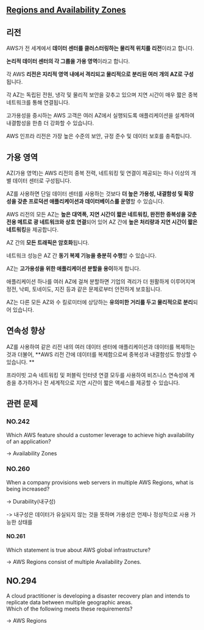 ## [Regions and Availability Zones](https://aws.amazon.com/about-aws/global-infrastructure/regions_az/?nc1=h_ls)

## 리전

AWS가 전 세계에서 **데이터 센터를 클러스터링하는 물리적 위치를 리전**이라고 합니다.

**논리적 데이터 센터의 각 그룹을 가용 영역**이라고 합니다.

각 AWS **리전은 지리적 영역 내에서 격리되고 물리적으로 분리된 여러 개의 AZ로 구성**됩니다.

각 AZ는 독립된 전원, 냉각 및 물리적 보안을 갖추고 있으며 지연 시간이 매우 짧은 중복 네트워크를 통해 연결됩니다. 

고가용성을 중시하는 AWS 고객은 여러 AZ에서 실행되도록 애플리케이션을 설계하여 내결함성을 한층 더 강화할 수 있습니다. 

AWS 인프라 리전은 가장 높은 수준의 보안, 규정 준수 및 데이터 보호를 충족합니다.

## 가용 영역

AZ(가용 영역)는 AWS 리전의 중복 전력, 네트워킹 및 연결이 제공되는 하나 이상의 개별 데이터 센터로 구성됩니다. 

AZ를 사용하면 단일 데이터 센터를 사용하는 것보다 **더 높은 가용성, 내결함성 및 확장성을 갖춘 프로덕션 애플리케이션과 데이터베이스를 운영**할 수 있습니다.

AWS 리전의 모든 AZ는 **높은 대역폭, 지연 시간이 짧은 네트워킹, 완전한 중복성을 갖춘 전용 메트로 광 네트워크와 상호 연결**되어 있어 AZ 간에 **높은 처리량과 지연 시간이 짧은 네트워킹**을 제공합니다.

AZ 간의 **모든 트래픽은 암호화**됩니다. 

네트워크 성능은 AZ 간 **동기 복제 기능을 충분히 수행**할 수 있습니다. 

AZ는 **고가용성을 위한 애플리케이션 분할을 용이**하게 합니다. 

애플리케이션 하나를 여러 AZ에 걸쳐 분할하면 기업의 격리가 더 원활하게 이루어지며 정전, 낙뢰, 토네이도, 지진 등과 같은 문제로부터 안전하게 보호됩니다. 

AZ는 다른 모든 AZ와 수 킬로미터에 상당하는 **유의미한 거리를 두고 물리적으로 분리**되어 있습니다.

## 연속성 향상
AZ를 사용하여 같은 리전 내의 여러 데이터 센터에 애플리케이션과 데이터를 복제하는 것과 더불어, **AWS 리전 간에 데이터를 복제함으로써 중복성과 내결함성도 향상할 수 있습니다. **

프라이빗 고속 네트워킹 및 퍼블릭 인터넷 연결 모두를 사용하여 비즈니스 연속성에 계층을 추가하거나 전 세계적으로 지연 시간이 짧은 액세스를 제공할 수 있습니다.

## 관련 문제

### NO.242 
Which AWS feature should a customer leverage to achieve high availability of an application?

-> Availability Zones

### NO.260 
When a company provisions web servers in multiple AWS Regions, what is being increased?

-> Durability(내구성)

-> 내구성은 데이터가 유실되지 않는 것을 뜻하며 가용성은 언제나 정상적으로 사용 가능한 상태를 

#### NO.261 
Which statement is true about AWS global infrastructure?

-> AWS Regions consist of multiple Availability Zones.

## NO.294 
A cloud practitioner is developing a disaster recovery plan and intends to replicate data between multiple geographic areas. <br/>
Which of the following meets these requirements?

-> AWS Regions
